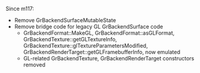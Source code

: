Since m117:

* Remove GrBackendSurfaceMutableState
* Remove bridge code for legacy GL GrBackendSurface code
  * GrBackendFormat::MakeGL, GrBackendFormat::asGLFormat,
    GrBackendTexture::getGLTextureInfo, 
    GrBackendTexture::glTextureParametersModified,
    GrBackendRenderTarget::getGLFramebufferInfo,
    now emulated
  * GL-related GrBackendTexture, GrBackendRenderTarget constructors removed
